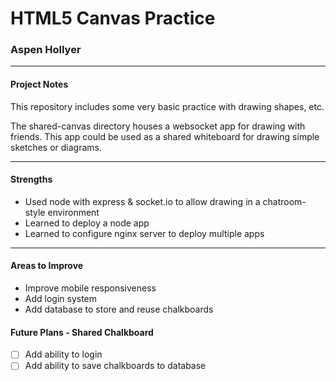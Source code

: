 # HTML5 Canvas Practice
### Aspen Hollyer
----
#### Project Notes

This repository includes some very basic practice with drawing shapes, etc.

The shared-canvas directory houses a websocket app for drawing with friends. This app
could be used as a shared whiteboard for drawing simple sketches or diagrams.

----
#### Strengths
- Used node with express & socket.io to allow drawing in a chatroom-style environment
- Learned to deploy a node app
- Learned to configure nginx server to deploy multiple apps

----
#### Areas to Improve
- Improve mobile responsiveness
- Add login system
- Add database to store and reuse chalkboards

#### Future Plans - Shared Chalkboard

- [ ] Add ability to login
- [ ] Add ability to save chalkboards to database
